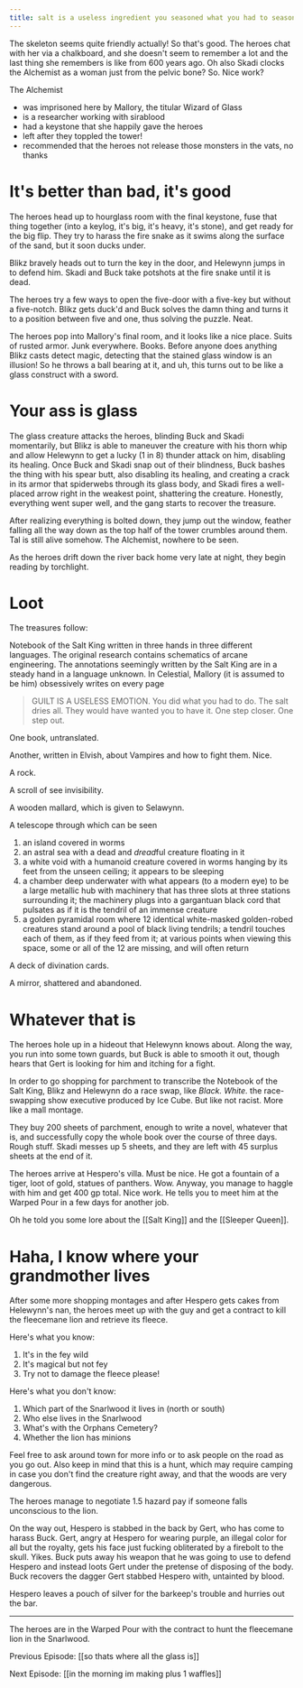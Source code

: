 ```yaml
---
title: salt is a useless ingredient you seasoned what you had to season the pepper grinds all
---
```


The skeleton seems quite friendly actually! So that's good. The heroes chat with her via a chalkboard, and she doesn't seem to remember a lot and the last thing she remembers is like from 600 years ago. Oh also Skadi clocks the Alchemist as a woman just from the pelvic bone? So. Nice work? 

The Alchemist 
- was imprisoned here by Mallory, the titular Wizard of Glass
- is a researcher working with sirablood
- had a keystone that she happily gave the heroes
- left after they toppled the tower!
- recommended that the heroes not release those monsters in the vats, no thanks

# It's better than bad, it's good

The heroes head up to hourglass room with the final keystone, fuse that thing together (into a keylog, it's big, it's heavy, it's stone), and get ready for the big flip. They try to harass the fire snake as it swims along the surface of the sand, but it soon ducks under. 

Blikz bravely heads out to turn the key in the door, and Helewynn jumps in to defend him. Skadi and Buck take potshots at the fire snake until it is dead. 

The heroes try a few ways to open the five-door with a five-key but without a five-notch. Blikz gets duck'd and Buck solves the damn thing and turns it to a position between five and one, thus solving the puzzle. Neat. 

The heroes pop into Mallory's final room, and it looks like a nice place. Suits of rusted armor. Junk everywhere. Books. Before anyone does anything Blikz casts detect magic, detecting that the stained glass window is an illusion! So he throws a ball bearing at it, and uh, this turns out to be like a glass construct with a sword. 

# Your ass is glass

The glass creature attacks the heroes, blinding Buck and Skadi momentarily, but Blikz is able to maneuver the creature with his thorn whip and allow Helewynn to get a lucky (1 in 8) thunder attack on him, disabling its healing. Once Buck and Skadi snap out of their blindness, Buck bashes the thing with his spear butt, also disabling its healing, and creating a crack in its armor that spiderwebs through its glass body, and Skadi fires a well-placed arrow right in the weakest point, shattering the creature. Honestly, everything went super well, and the gang starts to recover the treasure. 

After realizing everything is bolted down, they jump out the window, feather falling all the way down as the top half of the tower crumbles around them. Tal is still alive somehow. The Alchemist, nowhere to be seen. 

As the heroes drift down the river back home very late at night, they begin reading by torchlight. 

# Loot

The treasures follow: 

Notebook of the Salt King written in three hands in three different languages. The original research contains schematics of arcane engineering. The annotations seemingly written by the Salt King are in a steady hand in a language unknown. In Celestial, Mallory (it is assumed to be him) obsessively writes on every page 

>  GUILT IS A USELESS EMOTION. You did what you had to do. The salt dries all. They would have wanted you to have it. One step closer. One step out.

One book, untranslated. 

Another, written in Elvish, about Vampires and how to fight them. Nice.

A rock. 

A scroll of see invisibility. 

A wooden mallard, which is given to Selawynn. 

A telescope through which can be seen
1. an island covered in worms
2. an astral sea with a dead and *dread*ful creature floating in it
3. a white void with a humanoid creature covered in worms hanging by its feet from the unseen ceiling; it appears to be sleeping
4. a chamber deep underwater with what appears (to a modern eye) to be a large metallic hub with machinery that has three slots at three stations surrounding it; the machinery plugs into a gargantuan black cord that pulsates as if it is the tendril of an immense creature
5. a golden pyramidal room where 12 identical white-masked golden-robed creatures stand around a pool of black living tendrils; a tendril touches each of them, as if they feed from it; at various points when viewing this space, some or all of the 12 are missing, and will often return

A deck of divination cards.

A mirror, shattered and abandoned.

# Whatever that is

The heroes hole up in a hideout that Helewynn knows about. Along the way, you run into some town guards, but Buck is able to smooth it out, though hears that Gert is looking for him and itching for a fight. 

In order to go shopping for parchment to transcribe the Notebook of the Salt King, Blikz and Helewynn do a race swap, like *Black. White.* the race-swapping show executive produced by Ice Cube. But like not racist. More like a mall montage. 

They buy 200 sheets of parchment, enough to write a novel, whatever that is, and successfully copy the whole book over the course of three days. Rough stuff. Skadi messes up 5 sheets, and they are left with 45 surplus sheets at the end of it. 

The heroes arrive at Hespero's villa. Must be nice. He got a fountain of a tiger, loot of gold, statues of panthers. Wow. Anyway, you manage to haggle with him and get 400 gp total. Nice work. He tells you to meet him at the Warped Pour in a few days for another job. 

Oh he told you some lore about the [[Salt King]] and the [[Sleeper Queen]].

# Haha, I know where your grandmother lives

After some more shopping montages and after Hespero gets cakes from Helewynn's nan, the heroes meet up with the guy and get a contract to kill the fleecemane lion and retrieve its fleece. 

Here's what you know: 

1. It's in the fey wild
2. It's magical but not fey
3. Try not to damage the fleece please!

Here's what you don't know: 

1. Which part of the Snarlwood it lives in (north or south)
2. Who else lives in the Snarlwood
3. What's with the Orphans Cemetery?
4. Whether the lion has minions

Feel free to ask around town for more info or to ask people on the road as you go out. Also keep in mind that this is a hunt, which may require camping in case you don't find the creature right away, and that the woods are very dangerous. 

The heroes manage to negotiate 1.5 hazard pay if someone falls unconscious to the lion.

On the way out, Hespero is stabbed in the back by Gert, who has come to harass Buck. Gert, angry at Hespero for wearing purple, an illegal color for all but the royalty, gets his face just fucking obliterated by a firebolt to the skull. Yikes. Buck puts away his weapon that he was going to use to defend Hespero and instead loots Gert under the pretense of disposing of the body. Buck recovers the dagger Gert stabbed Hespero with, untainted by blood.

Hespero leaves a pouch of silver for the barkeep's trouble and hurries out the bar. 

---

The heroes are in the Warped Pour with the contract to hunt the fleecemane lion in the Snarlwood. 

Previous Episode: [[so thats where all the glass is]]

Next Episode: [[in the morning im making plus 1 waffles]]
